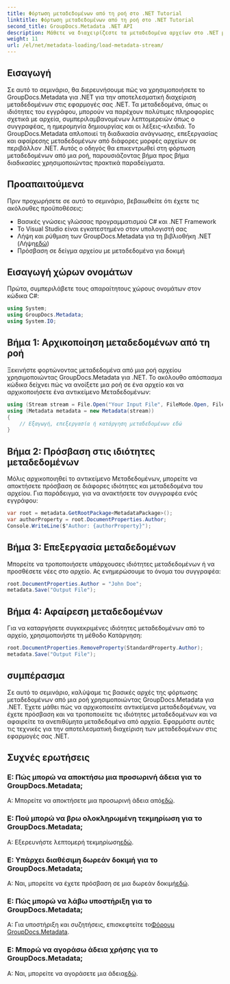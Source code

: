 ```yaml
---
title: Φόρτωση μεταδεδομένων από τη ροή στο .NET Tutorial
linktitle: Φόρτωση μεταδεδομένων από τη ροή στο .NET Tutorial
second_title: GroupDocs.Metadata .NET API
description: Μάθετε να διαχειρίζεστε τα μεταδεδομένα αρχείων στο .NET με το GroupDocs.Metadata. Οδηγός βήμα προς βήμα για τη φόρτωση, την επεξεργασία και την κατάργηση μεταδεδομένων από ροές.
weight: 11
url: /el/net/metadata-loading/load-metadata-stream/
---
```

## Εισαγωγή
Σε αυτό το σεμινάριο, θα διερευνήσουμε πώς να χρησιμοποιήσετε το GroupDocs.Metadata για .NET για την αποτελεσματική διαχείριση μεταδεδομένων στις εφαρμογές σας .NET. Τα μεταδεδομένα, όπως οι ιδιότητες του εγγράφου, μπορούν να παρέχουν πολύτιμες πληροφορίες σχετικά με αρχεία, συμπεριλαμβανομένων λεπτομερειών όπως ο συγγραφέας, η ημερομηνία δημιουργίας και οι λέξεις-κλειδιά. Το GroupDocs.Metadata απλοποιεί τη διαδικασία ανάγνωσης, επεξεργασίας και αφαίρεσης μεταδεδομένων από διάφορες μορφές αρχείων σε περιβάλλον .NET. Αυτός ο οδηγός θα επικεντρωθεί στη φόρτωση μεταδεδομένων από μια ροή, παρουσιάζοντας βήμα προς βήμα διαδικασίες χρησιμοποιώντας πρακτικά παραδείγματα.
## Προαπαιτούμενα
Πριν προχωρήσετε σε αυτό το σεμινάριο, βεβαιωθείτε ότι έχετε τις ακόλουθες προϋποθέσεις:
- Βασικές γνώσεις γλώσσας προγραμματισμού C# και .NET Framework
- Το Visual Studio είναι εγκατεστημένο στον υπολογιστή σας
-  Λήψη και ρύθμιση των GroupDocs.Metadata για τη βιβλιοθήκη .NET (Λήψη[εδώ](https://releases.groupdocs.com/metadata/net/))
- Πρόσβαση σε δείγμα αρχείου με μεταδεδομένα για δοκιμή

## Εισαγωγή χώρων ονομάτων
Πρώτα, συμπεριλάβετε τους απαραίτητους χώρους ονομάτων στον κώδικα C#:
```csharp
using System;
using GroupDocs.Metadata;
using System.IO;
```
## Βήμα 1: Αρχικοποίηση μεταδεδομένων από τη ροή
Ξεκινήστε φορτώνοντας μεταδεδομένα από μια ροή αρχείου χρησιμοποιώντας GroupDocs.Metadata για .NET. Το ακόλουθο απόσπασμα κώδικα δείχνει πώς να ανοίξετε μια ροή σε ένα αρχείο και να αρχικοποιήσετε ένα αντικείμενο Μεταδεδομένων:

```csharp
using (Stream stream = File.Open("Your Input File", FileMode.Open, FileAccess.ReadWrite))
using (Metadata metadata = new Metadata(stream))
{
    // Εξαγωγή, επεξεργασία ή κατάργηση μεταδεδομένων εδώ
}
```
## Βήμα 2: Πρόσβαση στις ιδιότητες μεταδεδομένων
Μόλις αρχικοποιηθεί το αντικείμενο Μεταδεδομένων, μπορείτε να αποκτήσετε πρόσβαση σε διάφορες ιδιότητες και μεταδεδομένα του αρχείου. Για παράδειγμα, για να ανακτήσετε τον συγγραφέα ενός εγγράφου:

```csharp
var root = metadata.GetRootPackage<MetadataPackage>();
var authorProperty = root.DocumentProperties.Author;
Console.WriteLine($"Author: {authorProperty}");
```
## Βήμα 3: Επεξεργασία μεταδεδομένων
Μπορείτε να τροποποιήσετε υπάρχουσες ιδιότητες μεταδεδομένων ή να προσθέσετε νέες στο αρχείο. Ας ενημερώσουμε το όνομα του συγγραφέα:

```csharp
root.DocumentProperties.Author = "John Doe";
metadata.Save("Output File");
```
## Βήμα 4: Αφαίρεση μεταδεδομένων
Για να καταργήσετε συγκεκριμένες ιδιότητες μεταδεδομένων από το αρχείο, χρησιμοποιήστε τη μέθοδο Κατάργηση:

```csharp
root.DocumentProperties.RemoveProperty(StandardProperty.Author);
metadata.Save("Output File");
```

## συμπέρασμα
Σε αυτό το σεμινάριο, καλύψαμε τις βασικές αρχές της φόρτωσης μεταδεδομένων από μια ροή χρησιμοποιώντας GroupDocs.Metadata για .NET. Έχετε μάθει πώς να αρχικοποιείτε αντικείμενα μεταδεδομένων, να έχετε πρόσβαση και να τροποποιείτε τις ιδιότητες μεταδεδομένων και να αφαιρείτε τα ανεπιθύμητα μεταδεδομένα από αρχεία. Εφαρμόστε αυτές τις τεχνικές για την αποτελεσματική διαχείριση των μεταδεδομένων στις εφαρμογές σας .NET.

## Συχνές ερωτήσεις
### Ε: Πώς μπορώ να αποκτήσω μια προσωρινή άδεια για το GroupDocs.Metadata;
 Α: Μπορείτε να αποκτήσετε μια προσωρινή άδεια από[εδώ](https://purchase.groupdocs.com/temporary-license/).
### Ε: Πού μπορώ να βρω ολοκληρωμένη τεκμηρίωση για το GroupDocs.Metadata;
 Α: Εξερευνήστε λεπτομερή τεκμηρίωση[εδώ](https://tutorials.groupdocs.com/metadata/net/).
### Ε: Υπάρχει διαθέσιμη δωρεάν δοκιμή για το GroupDocs.Metadata;
 Α: Ναι, μπορείτε να έχετε πρόσβαση σε μια δωρεάν δοκιμή[εδώ](https://releases.groupdocs.com/).
### Ε: Πώς μπορώ να λάβω υποστήριξη για το GroupDocs.Metadata;
 Α: Για υποστήριξη και συζητήσεις, επισκεφτείτε το[Φόρουμ GroupDocs.Metadata](https://forum.groupdocs.com/c/metadata/14).
### Ε: Μπορώ να αγοράσω άδεια χρήσης για το GroupDocs.Metadata;
 Α: Ναι, μπορείτε να αγοράσετε μια άδεια[εδώ](https://purchase.groupdocs.com/buy).